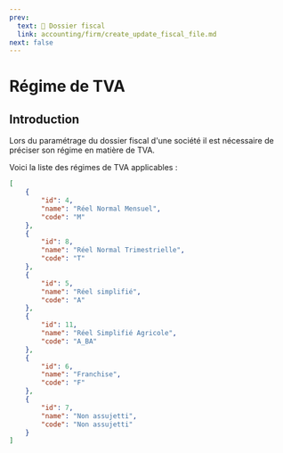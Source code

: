 ```yaml
---
prev:
  text: 🐤 Dossier fiscal
  link: accounting/firm/create_update_fiscal_file.md
next: false
---
```


<span id="readme-top"></span>

# Régime de TVA

## Introduction

Lors du paramétrage du dossier fiscal d'une société il est nécessaire de préciser son régime en matière de TVA.

Voici la liste des régimes de TVA applicables :

```json
[
    {
        "id": 4,
        "name": "Réel Normal Mensuel",
        "code": "M"
    },
    {
        "id": 8,
        "name": "Réel Normal Trimestrielle",
        "code": "T"
    },
    {
        "id": 5,
        "name": "Réel simplifié",
        "code": "A"
    },
    {
        "id": 11,
        "name": "Réel Simplifié Agricole",
        "code": "A_BA"
    },
    {
        "id": 6,
        "name": "Franchise",
        "code": "F"
    },
    {
        "id": 7,
        "name": "Non assujetti",
        "code": "Non assujetti"
    }
]
```
